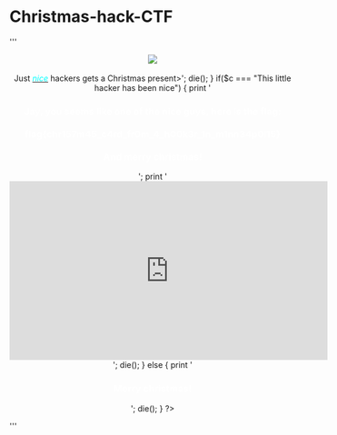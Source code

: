 # Christmas-hack-CTF

'''
<html>
<head>
<title>Christmas hack</title>
<style>
body {
    background-image: url("https://christmaswebmaster.com/wp-content/uploads/2012/09/christmas-background-tiles170.png");
    background-repeat: repeat;

}
</style>
<?php
  $c = 'This little hacker has been naughty';
  $c = str_rot13($c);
  $c = base64_encode($c);
  setcookie("Santa", $c);
?>
</head>
<body>
</body>
<center>
        <img src="https://vignette.wikia.nocookie.net/glee/images/8/8a/Christmas-present-01.png/revision/latest?cb=20131125004106">
        <br><br>
        <?php
                $c = base64_decode($_COOKIE['Santa']);
                $c = str_rot13($c);
                if($c === "This little hacker has been naughty")
                {
                        print '<h2 style="color:white;">Just <u><i style="color:#00ffff";>nice</i></u> hackers gets a Christmas present</h2>>';
                        die();
                }
                if($c === "This little hacker has been nice")
                {
                        print '<h3 style="color:white;">Jay, you seems like one of the nice guys, here is the flag:<br><br>flag{chr157m45_c4rd_fr0m_4_h00k3r_1n_m1nn34p0l15}<br><br>And merry christmas!</h3>';
			print '<iframe width="560" height="315" src="https://www.youtube.com/embed/mxVo5mjK4eg" frameborder="0" gesture="media" allow="encrypted-media" allowfullscreen></iframe>';
			die();
                }
                else
                {
                        print '<h3 style="color:white;">Merry christmas!</h3>';
                        die();
                }
        ?>
</center>
</html>

'''

